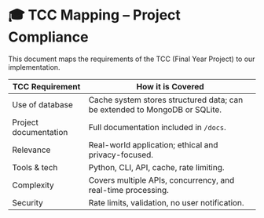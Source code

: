 # 🎓 TCC Mapping – Project Compliance

This document maps the requirements of the TCC (Final Year Project) to our implementation.

| TCC Requirement | How it is Covered |
|-----------------|------------------|
| Use of database | Cache system stores structured data; can be extended to MongoDB or SQLite. |
| Project documentation | Full documentation included in `/docs`. |
| Relevance | Real-world application; ethical and privacy-focused. |
| Tools & tech | Python, CLI, API, cache, rate limiting. |
| Complexity | Covers multiple APIs, concurrency, and real-time processing. |
| Security | Rate limits, validation, no user notification. |
